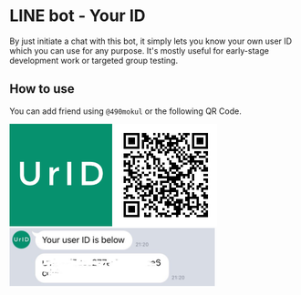 # LINE bot - Your ID
By just initiate a chat with this bot, it simply lets you know your own user ID which you can use for any purpose. It's mostly useful for early-stage development work or targeted group testing.

## How to use
You can add friend using `@490mokul` or the following QR Code.  
  
[<img src="imgs/icon.png" width="180"/>](icon.png)
[<img src="imgs/qrcode.png" width="180"/>](qrcode.png)  
[<img src="imgs/chat-screenshot.jpg" width="360"/>](chat-screenshot.png)  

